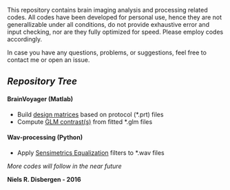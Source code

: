 This repository contains brain imaging analysis and processing related codes. All codes have been developed for personal use, hence they are not generallizable under all conditions, do not provide exhaustive error and input checking, nor are they fully optimized for speed. Please employ codes accordingly.

In case you have any questions, problems, or suggestions, feel free to contact me or open an issue.

## _Repository Tree_ ##

#### BrainVoyager (Matlab) ####
- Build [design matrices](https://github.com/nielsdisbergen/BrainCodes/tree/master/BuildDesignMatrices) based on protocol (\*.prt) files
- Compute [GLM contrast(s)](https://github.com/nielsdisbergen/BrainCodes/tree/master/GLMcontrasts) from fitted \*.glm files

#### Wav-processing (Python) ####
- Apply [Sensimetrics Equalization](https://github.com/nielsdisbergen/BrainCodes/tree/master/SensimetricsWavFilter) filters to \*.wav files

_More codes will follow in the near future_

**Niels R. Disbergen - 2016**
